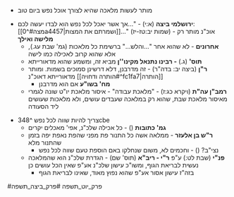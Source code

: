 - מותר לעשות מלאכה שהיא לצורך אוכל נפש ביום טוב
* **ירושלמי ביצה** (א:י) - "...אך אשר יאכל לכל נפש הוא לבדו יעשה לכם: [[מצה#^0a4457|ושמרתם את המצות]]…" (שמות יב:טז-יז) - אוכ"נ מותר רק **מלישה ואילך**
	* **אחרונים** - לא שהוא אחר "...והלש..." ברשימת כל מלאכות (גמ' שבת עג.), אלא שהוא קרוב לאכילה כמו לישה
	* **תוס'** (ג.) **- רבינו נתנאל מקינו''ן** מביא זה, ומשמע שהוא מדאורייתא
	* **ר"ן** (ביצה יב: בדה"ר) - זה מדרבנן, דלא דרשינן סמוכים בשמות. ומותר מדאורייתא דאוכ"נ [[הותרה ודחויה#^fc1fa7|הותרה]]
		* **מח' בשו"ע** אם הוא מדרבנן
	* **רמב"ן עה"ת** (ויקרא כג:ז) - "מלאכת עבודה" - איסור מלאכת יו"ט שונה לגמרי מאיסור מלאכת שבת, שהוא רק במלאכה שעבדים עושים, ולא מלאכות שעושים ליד הסעודה
- צריך להיות שווה לכל נפש ^348cbe
	* **גמ' כתובות** () -  כל אכילה שלכ"נ, אפי' מאכלים יקרים
	* **ר"ש בן אלעזר** - ממלאה אשה כל התנור פת מפני שהפת נאפת יפה בזמן שהתנור מלא
		* נצי"ב? () - וחכמים לא, משום שנחלקו באם הוספת טעם שווה לכל נפש
	* **פנ"י** (שבת לט:) ע"פ **ר"י - ריב"א** (תוס' שם) - הגדרת שלכ"נ הוא שהמלאכה נעשית לבריאת הגוף, ומשו"כ עישון שלכ"נ אע"פ שאין הכל עושים כן
		* בזה"ז עישון אסור אע"פ שהוא נפוץ מאוד, שאינו לבריאת הגוף

#פרק_יוט_תשפה #פרק_ביצה_תשפה 